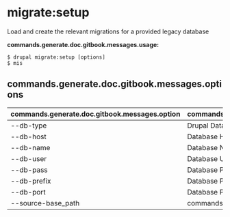 # migrate:setup
Load and create the relevant migrations for a provided legacy database

**commands.generate.doc.gitbook.messages.usage:**
```
$ drupal migrate:setup [options]
$ mis
```

## commands.generate.doc.gitbook.messages.options
commands.generate.doc.gitbook.messages.option | commands.generate.doc.gitbook.messages.details
-------|-------------
--db-type | Drupal Database type
--db-host | Database Host
--db-name | Database Name
--db-user | Database User
--db-pass | Database Pass
--db-prefix | Database Prefix
--db-port | Database Port
--source-base_path | commands.migrate.setup.options.source-base-path
